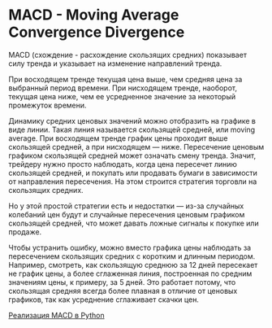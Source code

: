 # MACD - Moving Average Convergence Divergence

MACD (схождение - расхождение скользящих средних) показывает силу тренда и указывает на изменение направлений тренда.

При восходящем тренде текущая цена выше, чем средняя цена за выбранный период времени. При нисходящем тренде, наоборот, текущая цена ниже, чем ее усредненное значение за некоторый промежуток времени.

Динамику средних ценовых значений можно отобразить на графике в виде линии. Такая линия называется скользящей средней, или moving average. При восходящем тренде график цены проходит выше скользящей средней, а при нисходящем — ниже. Пересечение ценовым графиком скользящей средней может означать смену тренда. Значит, трейдеру нужно просто наблюдать, когда цена пересечет линию скользящей средней, и покупать или продавать бумаги в зависимости от направления пересечения. На этом строится стратегия торговли на скользящих средних.

Но у этой простой стратегии есть и недостатки — из-за случайных колебаний цен будут и случайные пересечения ценовым графиком скользящей средней, что может давать ложные сигналы к покупке или продаже.

Чтобы устранить ошибку, можно вместо графика цены наблюдать за пересечением скользящих средних с коротким и длинным периодом. Например, смотреть, как скользящую среднюю за 12 дней пересекает не график цены, а более сглаженная линия, построенная по средним значениям цены, к примеру, за 5 дней. Это работает потому, что скользящая средняя всегда более плавная в отличие от ценовых графиков, так как усреднение сглаживает скачки цен.

[Реализация MACD в Python](https://colab.research.google.com/drive/1_UK3ooJDcxHRan2oo1hclTIqoMXl9nU9?usp=sharing)
